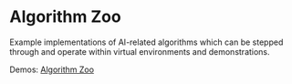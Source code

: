 # Algorithm Zoo

Example implementations of AI-related algorithms which can be stepped through and operate within virtual environments and demonstrations.

Demos: [Algorithm Zoo](https://www.algorithmzoo.site)


